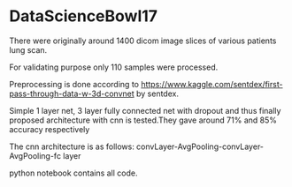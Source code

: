 # DataScienceBowl17

There were originally around 1400 dicom image slices of various patients lung scan.


For validating purpose only 110 samples were processed.


Preprocessing is done according to https://www.kaggle.com/sentdex/first-pass-through-data-w-3d-convnet by sentdex.

Simple 1 layer net, 3 layer fully connected net with dropout and thus finally proposed architecture with cnn is tested.They gave around 71% and  85% accuracy respectively

The cnn architecture is as follows: convLayer-AvgPooling-convLayer-AvgPooling-fc layer

python notebook contains all code.
